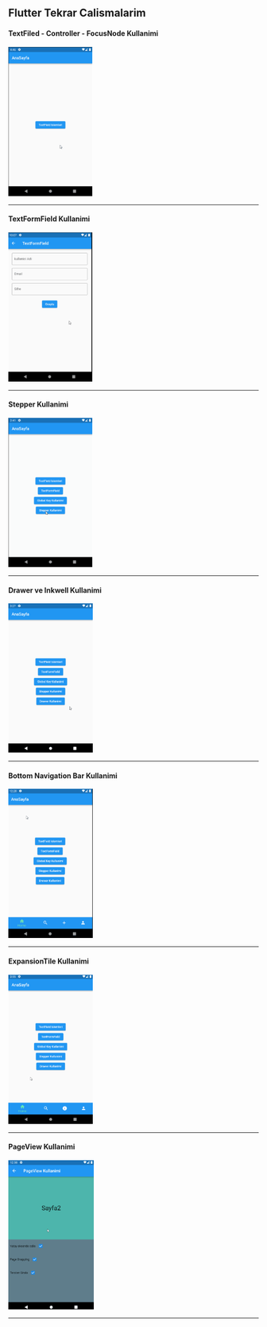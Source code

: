 ## Flutter Tekrar Calismalarim

#### TextFiled - Controller - FocusNode Kullanimi
<img src ="images/textfieldkullanimi.gif" height = 300>
<hr>

#### TextFormField Kullanimi
<img src ="images/textformfieldkullanimi.gif" height = 300>
<hr>

#### Stepper Kullanimi
<img src ="images/stepperKullanimi.gif" height = 300>
<hr>

####  Drawer ve Inkwell Kullanimi
<img src ="images/drawerVeInkwellKullanimi.gif" height = 300>
<hr>

#### Bottom Navigation Bar Kullanimi
<img src ="images/bottomnavigationbar.gif" height = 300>
<hr>

#### ExpansionTile Kullanimi
<img src ="images/expansiontile.gif" height = 300>
<hr>

#### PageView Kullanimi
<img src ="images/pageviewkullanimi.gif" height = 300>
<hr>
